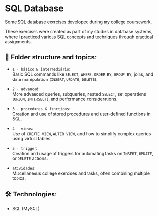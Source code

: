 # SQL Database

Some SQL database exercises developed during my college coursework.

These exercises were created as part of my studies in database systems, where I practiced various SQL concepts and techniques through practical assignments.

## 📁 **Folder structure and topics**:

- `1 - básico & intermediário`:  
  Basic SQL commands like `SELECT`, `WHERE`, `ORDER BY`, `GROUP BY`, joins, and data manipulation (`INSERT`, `UPDATE`, `DELETE`).

- `2 - advanced`:  
  More advanced queries, subqueries, nested `SELECT`, set operations (`UNION`, `INTERSECT`), and performance considerations.

- `3 - procedures & functions`:  
  Creation and use of stored procedures and user-defined functions in SQL.

- `4 - views`:  
  Use of `CREATE VIEW`, `ALTER VIEW`, and how to simplify complex queries using virtual tables.

- `5 - trigger`:  
  Creation and usage of triggers for automating tasks on `INSERT`, `UPDATE`, or `DELETE` actions.

- `atividades`:  
  Miscellaneous college exercises and tasks, often combining multiple topics.
  
## 🛠️ **Technologies**:
- SQL (MySQL)
